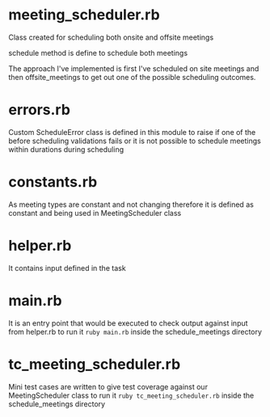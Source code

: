 # meeting_scheduler.rb

Class created for scheduling both onsite and offsite meetings

schedule method is define to schedule both meetings

The approach I've implemented is first I've scheduled on site meetings and then offsite_meetings
to get out one of the possible scheduling outcomes.

# errors.rb

Custom ScheduleError class is defined in this module to raise if one of the before scheduling validations fails
or it is not possible to schedule meetings within durations during scheduling

# constants.rb

As meeting types are constant and not changing therefore it is defined as constant and being used in MeetingScheduler class

# helper.rb

It contains input defined in the task

# main.rb

It is an entry point that would be executed to check output against input from helper.rb
to run it `ruby main.rb` inside the schedule_meetings directory

# tc_meeting_scheduler.rb

Mini test cases are written to give test coverage against our MeetingScheduler class
to run it `ruby tc_meeting_scheduler.rb` inside the schedule_meetings directory
